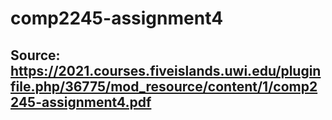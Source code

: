 # comp2245-assignment4
## Source: https://2021.courses.fiveislands.uwi.edu/pluginfile.php/36775/mod_resource/content/1/comp2245-assignment4.pdf
